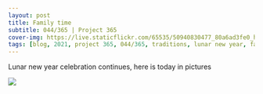 ```yaml
---
layout: post
title: Family time
subtitle: 044/365 | Project 365
cover-img: https://live.staticflickr.com/65535/50940830477_80a6ad3fe0_h.jpg
tags: [blog, 2021, project 365, 044/365, traditions, lunar new year, family]
---
```

Lunar new year celebration continues, here is today in pictures
<p class="post-img-wrap">
  <img src="https://live.staticflickr.com/65535/50940819872_0d87da4262_h.jpg">
</p>
